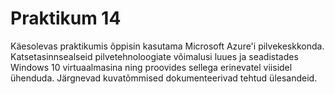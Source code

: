 # Praktikum 14

Käesolevas praktikumis õppisin kasutama Microsoft Azure'i pilvekeskkonda. Katsetasinnsealseid pilvetehnoloogiate võimalusi luues ja seadistades Windows 10 virtuaalmasina ning proovides sellega erinevatel viisidel ühenduda. Järgnevad kuvatõmmised dokumenteerivad tehtud ülesandeid.

